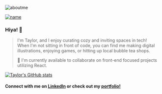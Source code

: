 ![aboutme](https://user-images.githubusercontent.com/97818396/181592493-70040589-18c4-4d55-a35f-39a398fafef7.jpeg)

[![name](https://img.shields.io/badge/LinkedIn-0077B5?style=for-the-badge&logo=linkedin&logoColor=white)](https://www.linkedin.com/in/tay-lee/)

### Hiya! 🌸
> I'm Taylor, and I enjoy curating cozy and inviting spaces in tech!
> When I'm not sitting in front of code, you can find me making digital illustrations, enjoying games, or hitting up local bubble tea shops.
>
> 🌱 I'm currently available to collaborate on front-end focused projects utilizing React.

[![Taylor's GitHub stats](https://github-readme-stats.vercel.app/api?username=chamomiletay)](https://github.com/chamomiletay/github-readme-stats)

#### Connect with me on [LinkedIn](https://www.linkedin.com/in/tay-lee/) or check out my [portfolio!](https://chamomiletay.com)
